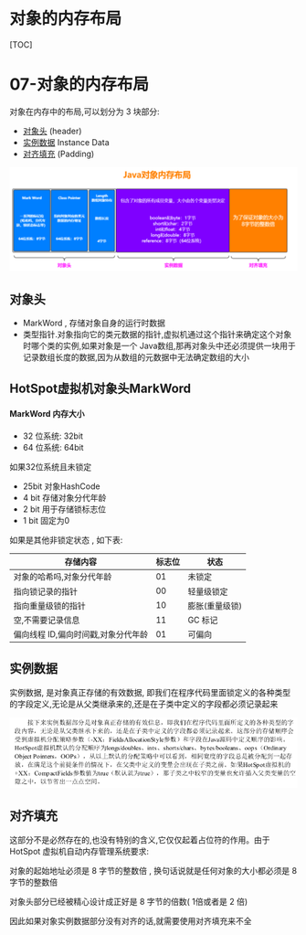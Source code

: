# 对象的内存布局

[TOC]

# 07-对象的内存布局

对象在内存中的布局,可以划分为 3 块部分:

- [对象头](#对象头) (header)
- [实例数据](#实例数据) Instance Data
- [对齐填充](#对齐填充) (Padding)

![image-20200907095630304](../../assets/image-20200907095630304.png)

## 对象头

- MarkWord , 存储对象自身的运行时数据
- 类型指针.对象指向它的类元数据的指针,虚拟机通过这个指针来确定这个对象时哪个类的实例,如果对象是一个 Java数组,那再对象头中还必须提供一块用于记录数组长度的数据,因为从数组的元数据中无法确定数组的大小

## HotSpot虚拟机对象头MarkWord

#### MarkWord 内存大小

- 32 位系统: 32bit
- 64 位系统: 64bit

如果32位系统且未锁定

- 25bit 对象HashCode
- 4 bit 存储对象分代年龄
- 2 bit 用于存储锁标志位
- 1 bit 固定为0 

如果是其他非锁定状态 , 如下表:

| 存储内容                            | 标志位 | 状态           |
| ----------------------------------- | ------ | -------------- |
| 对象的哈希吗,对象分代年龄           | 01     | 未锁定         |
| 指向锁记录的指针                    | 00     | 轻量级锁定     |
| 指向重量级锁的指针                  | 10     | 膨胀(重量级锁) |
| 空,不需要记录信息                   | 11     | GC 标记        |
| 偏向线程 ID,偏向时间戳,对象分代年龄 | 01     | 可偏向         |

## 实例数据

实例数据, 是对象真正存储的有效数据, 即我们在程序代码里面锁定义的各种类型的字段定义,无论是从父类继承来的,还是在子类中定义的字段都必须记录起来

![image-20200831181012793](../../assets/image-20200831181012793.png)

## 对齐填充

这部分不是必然存在的,也没有特别的含义,它仅仅起着占位符的作用。由于 HotSpot 虚拟机自动内存管理系统要求:

对象的起始地址必须是 8 字节的整数倍 , 换句话说就是任何对象的大小都必须是 8 字节的整数倍

对象头部分已经被精心设计成正好是 8 字节的倍数( 1倍或者是 2 倍)

因此如果对象实例数据部分没有对齐的话,就需要使用对齐填充来不全

